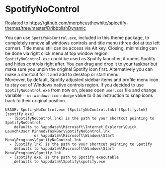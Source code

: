 # SpotifyNoControl
Realated to https://github.com/morpheusthewhite/spicetify-themes/tree/master/DribbblishDynamic

You can use `SpotifyNoControl.exe`, included in this theme package, to completely remove all windows controls and title menu (three dot at top left corner). Title menu still can be access via Alt key. Closing, minimizing can be done via right click menu at top window region.  
`SpotifyNoControl.exe` could be used as Spotify launcher, it opens Spotify and hides controls right after. You can drag and drop it to your taskbar but make sure you unpin the original Spotify icon first. Alternatively you can make a shortcut for it and add to desktop or start menu.  
Moreover, by default, Spotify adjusted sidebar items and profile menu icon to stay out of Windows native controls region. If you decided to use `SpotifyNoControl.exe` from now on, please open `user.css` file and change variable `--os-windows-icon-dodge` value to 0 as instruction to snap icons back to their original position.

```
USAGE: SpotifyNoControl.exe [SpotifyNoControl.lnk] [Spotify.lnk] [spotify.exe]
  - [SpotifyNoControl.lnk] is the path to your shortcut pointing to SpotifyNoControl
    defaults to %appdata%\Microsoft\Internet Explorer\Quick Launch\User Pinned\TaskBar\SpotifyNoControl.lnk
             or %appdata%\Microsoft\Windows\Start Menu\Programs\SpotifyNoControl.lnk
  - [Spotify.lnk] is the path to your shortcut pointing to Spotify
    defaults to %appdata%\Microsoft\Windows\Start Menu\Programs\Spotify.lnk
  - [spotify.exe] is the path to Spotify executable
    defaults to %appdata%\Spotify\spotify.exe
```
